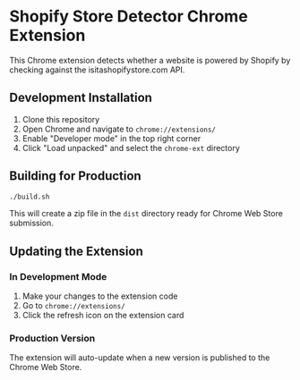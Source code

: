 # Shopify Store Detector Chrome Extension

This Chrome extension detects whether a website is powered by Shopify by checking against the isitashopifystore.com API.

## Development Installation

1. Clone this repository
2. Open Chrome and navigate to `chrome://extensions/`
3. Enable "Developer mode" in the top right corner
4. Click "Load unpacked" and select the `chrome-ext` directory

## Building for Production

```bash
./build.sh
```

This will create a zip file in the `dist` directory ready for Chrome Web Store submission.

## Updating the Extension

### In Development Mode
1. Make your changes to the extension code
2. Go to `chrome://extensions/`
3. Click the refresh icon on the extension card

### Production Version
The extension will auto-update when a new version is published to the Chrome Web Store. 